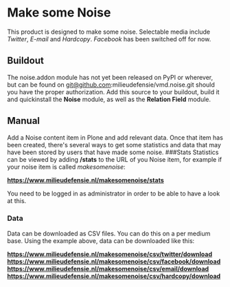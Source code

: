 Make some Noise
===============
This product is designed to make some noise. Selectable media include *Twitter*, *E-mail* and *Hardcopy*. *Facebook* has been switched off for now.

## Buildout
The noise.addon module has not yet been released on PyPI or wherever, but can be found on git@github.com:milieudefensie/vmd.noise.git should you have the proper authorization. Add this source to your buildout, build it and quickinstall the **Noise** module, as well as the **Relation Field** module.
## Manual
Add a Noise content item in Plone and add relevant data. Once that item has been created, there's several ways to get some statistics and data that may have been stored by users that have made some noise.
###Stats
Statistics can be viewed by adding **/stats** to the URL of you Noise item, for example if your noise item is called *makesomenoise*:

**https://www.milieudefensie.nl/makesomenoise/stats**

You need to be logged in as administrator in order to be able to have a look at this.
### Data
Data can be downloaded as CSV files. You can do this on a per medium base. Using the example above, data can be downloaded like this:

**https://www.milieudefensie.nl/makesomenoise/csv/twitter/download**
**https://www.milieudefensie.nl/makesomenoise/csv/facebook/download**
**https://www.milieudefensie.nl/makesomenoise/csv/email/download**
**https://www.milieudefensie.nl/makesomenoise/csv/hardcopy/download**




